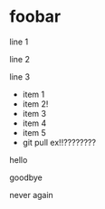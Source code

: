 # foobar

line 1

line 2

line 3

- item 1
- item 2!
- item 3
- item 4
- item 5
- git pull ex!!????????


hello

goodbye

never again